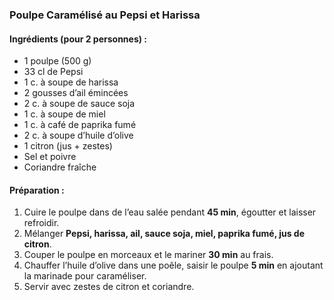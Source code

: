 ### **Poulpe Caramélisé au Pepsi et Harissa**  

#### **Ingrédients (pour 2 personnes) :**  
- 1 poulpe (500 g)  
- 33 cl de Pepsi  
- 1 c. à soupe de harissa  
- 2 gousses d’ail émincées  
- 2 c. à soupe de sauce soja  
- 1 c. à soupe de miel  
- 1 c. à café de paprika fumé  
- 2 c. à soupe d’huile d’olive  
- 1 citron (jus + zestes)  
- Sel et poivre  
- Coriandre fraîche  

#### **Préparation :**  

1. Cuire le poulpe dans de l’eau salée pendant **45 min**, égoutter et laisser refroidir.  
2. Mélanger **Pepsi, harissa, ail, sauce soja, miel, paprika fumé, jus de citron**.  
3. Couper le poulpe en morceaux et le mariner **30 min** au frais.  
4. Chauffer l’huile d’olive dans une poêle, saisir le poulpe **5 min** en ajoutant la marinade pour caraméliser.  
5. Servir avec zestes de citron et coriandre.  

